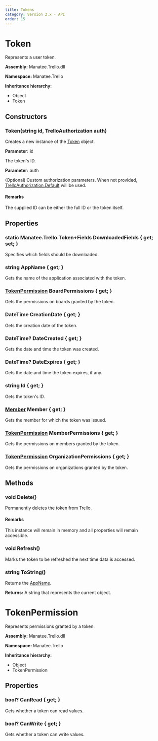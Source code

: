 ```yaml
---
title: Tokens
category: Version 2.x - API
order: 15
---
```


# Token

Represents a user token.

**Assembly:** Manatee.Trello.dll

**Namespace:** Manatee.Trello

**Inheritance hierarchy:**

- Object
- Token

## Constructors

### Token(string id, TrelloAuthorization auth)

Creates a new instance of the [Token](/API-Tokens#token) object.

**Parameter:** id

The token&#39;s ID.

**Parameter:** auth

(Optional) Custom authorization parameters. When not provided, [TrelloAuthorization.Default](/API-Configuration#static-trelloauthorization-default--get-) will be used.

#### Remarks

The supplied ID can be either the full ID or the token itself.

## Properties

### static Manatee.Trello.Token+Fields DownloadedFields { get; set; }

Specifies which fields should be downloaded.

### string AppName { get; }

Gets the name of the application associated with the token.

### [TokenPermission](/API-Tokens#tokenpermission) BoardPermissions { get; }

Gets the permissions on boards granted by the token.

### DateTime CreationDate { get; }

Gets the creation date of the token.

### DateTime? DateCreated { get; }

Gets the date and time the token was created.

### DateTime? DateExpires { get; }

Gets the date and time the token expires, if any.

### string Id { get; }

Gets the token&#39;s ID.

### [Member](/API-Members#member) Member { get; }

Gets the member for which the token was issued.

### [TokenPermission](/API-Tokens#tokenpermission) MemberPermissions { get; }

Gets the permissions on members granted by the token.

### [TokenPermission](/API-Tokens#tokenpermission) OrganizationPermissions { get; }

Gets the permissions on organizations granted by the token.

## Methods

### void Delete()

Permanently deletes the token from Trello.

#### Remarks

This instance will remain in memory and all properties will remain accessible.

### void Refresh()

Marks the token to be refreshed the next time data is accessed.

### string ToString()

Returns the [AppName](/API-Tokens#string-appname--get-).

**Returns:** A string that represents the current object.

# TokenPermission

Represents permissions granted by a token.

**Assembly:** Manatee.Trello.dll

**Namespace:** Manatee.Trello

**Inheritance hierarchy:**

- Object
- TokenPermission

## Properties

### bool? CanRead { get; }

Gets whether a token can read values.

### bool? CanWrite { get; }

Gets whether a token can write values.

